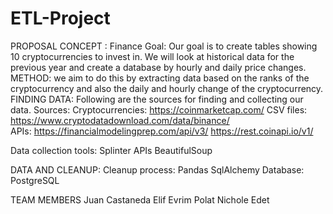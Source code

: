 # ETL-Project
PROPOSAL
CONCEPT : Finance
Goal: Our goal is to create tables showing 10 cryptocurrencies to invest in. We will look at historical data for the previous year and create a database by hourly and daily price changes. 
METHOD: we aim to do this by extracting data based on the ranks of the cryptocurrency and also the daily and hourly change of the cryptocurrency.
FINDING DATA: Following are the sources for finding and collecting our data.
Sources:
Cryptocurrencies:
https://coinmarketcap.com/
CSV files:
 https://www.cryptodatadownload.com/data/binance/  
APIs:
https://financialmodelingprep.com/api/v3/ 
 https://rest.coinapi.io/v1/
 
Data collection tools:
Splinter
APIs
BeautifulSoup

DATA AND CLEANUP: 
Cleanup process: 
Pandas
SqlAlchemy
Database:
PostgreSQL
 
TEAM MEMBERS
Juan Castaneda
Elif Evrim Polat
Nichole Edet
